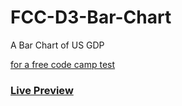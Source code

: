 # FCC-D3-Bar-Chart
A Bar Chart of US GDP

[for a free code camp test](https://www.freecodecamp.org/learn/data-visualization/data-visualization-projects/visualize-data-with-a-bar-chart)

### [Live Preview](https://talal.pages.dev/fcc-projects/data-visualization/d3-bar-chart)